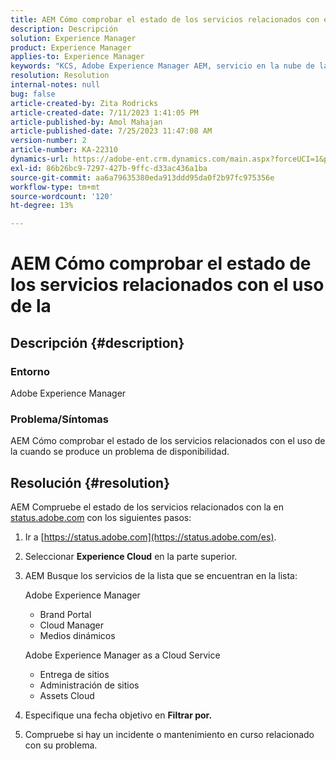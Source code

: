 ```yaml
---
title: AEM Cómo comprobar el estado de los servicios relacionados con el uso de la
description: Descripción
solution: Experience Manager
product: Experience Manager
applies-to: Experience Manager
keywords: "KCS, Adobe Experience Manager AEM, servicio en la nube de la"
resolution: Resolution
internal-notes: null
bug: false
article-created-by: Zita Rodricks
article-created-date: 7/11/2023 1:41:05 PM
article-published-by: Amol Mahajan
article-published-date: 7/25/2023 11:47:08 AM
version-number: 2
article-number: KA-22310
dynamics-url: https://adobe-ent.crm.dynamics.com/main.aspx?forceUCI=1&pagetype=entityrecord&etn=knowledgearticle&id=85864194-f01f-ee11-9cbe-6045bd006239
exl-id: 86b26bc9-7297-427b-9ffc-d33ac436a1ba
source-git-commit: aa6a79635380eda913ddd95da0f2b97fc975356e
workflow-type: tm+mt
source-wordcount: '120'
ht-degree: 13%

---
```


# AEM Cómo comprobar el estado de los servicios relacionados con el uso de la

## Descripción {#description}


### Entorno

Adobe Experience Manager

### Problema/Síntomas

AEM Cómo comprobar el estado de los servicios relacionados con el uso de la cuando se produce un problema de disponibilidad.


## Resolución {#resolution}


AEM Compruebe el estado de los servicios relacionados con la en [status.adobe.com](https://status.adobe.com/es) con los siguientes pasos:

1. Ir a [https://status.adobe.com](https://status.adobe.com/es).
2. Seleccionar <b>Experience Cloud</b> en la parte superior.
3. AEM Busque los servicios de la lista que se encuentran en la lista:


   Adobe Experience Manager

   - Brand Portal
   - Cloud Manager
   - Medios dinámicos



   Adobe Experience Manager as a Cloud Service

   - Entrega de sitios
   - Administración de sitios
   - Assets Cloud


4. Especifique una fecha objetivo en <b>Filtrar por.</b>
5. Compruebe si hay un incidente o mantenimiento en curso relacionado con su problema.
